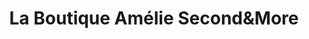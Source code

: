 ---
title: "La Boutique Amélie Second&More"
url: /oberhaching/la-boutique-amelie-secondundmore/
shop: Kleidung
---